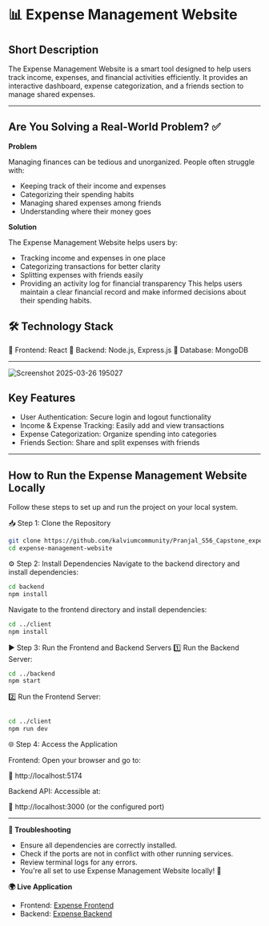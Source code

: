 # 📊 Expense Management Website

## Short Description

The Expense Management Website is a smart tool designed to help users track income, expenses, and financial activities efficiently. It provides an interactive dashboard, expense categorization, and a friends section to manage shared expenses.

---
## Are You Solving a Real-World Problem? ✅

**Problem**

Managing finances can be tedious and unorganized. People often struggle with:

- Keeping track of their income and expenses
- Categorizing their spending habits
- Managing shared expenses among friends
- Understanding where their money goes

**Solution**

The Expense Management Website helps users by:

-  Tracking income and expenses in one place
-  Categorizing transactions for better clarity
-  Splitting expenses with friends easily
-  Providing an activity log for financial transparency
This helps users maintain a clear financial record and make informed decisions about their spending habits.

## 🛠️ Technology Stack

🔹 Frontend: React
🔹 Backend: Node.js, Express.js
🔹 Database: MongoDB

---

![Screenshot 2025-03-26 195027](https://github.com/user-attachments/assets/861b68cc-e982-425d-896c-342c1b5afcb2)


## Key Features

-  User Authentication: Secure login and logout functionality
-  Income & Expense Tracking: Easily add and view transactions
-  Expense Categorization: Organize spending into categories
-  Friends Section: Share and split expenses with friends

--- 

##  How to Run the Expense Management Website Locally
Follow these steps to set up and run the project on your local system.

📥 Step 1: Clone the Repository
```sh
git clone https://github.com/kalviumcommunity/Pranjal_S56_Capstone_expense_management.git
cd expense-management-website
```

⚙ Step 2: Install Dependencies
Navigate to the backend directory and install dependencies:

```sh
cd backend
npm install
```
Navigate to the frontend directory and install dependencies:
```sh
cd ../client
npm install
```
▶ Step 3: Run the Frontend and Backend Servers
1️⃣ Run the Backend Server:

```sh
cd ../backend
npm start
```
2️⃣ Run the Frontend Server:

```sh

cd ../client
npm run dev
```
🌐 Step 4: Access the Application

Frontend: Open your browser and go to:

🔗 http://localhost:5174

Backend API: Accessible at:

🔗 http://localhost:3000 (or the configured port)

---

**🐞 Troubleshooting**
- Ensure all dependencies are correctly installed.
- Check if the ports are not in conflict with other running services.
- Review terminal logs for any errors.
- You're all set to use Expense Management Website locally! 🚀

**🌍 Live Application**

- Frontend: [Expense Frontend](https://ifinance.netlify.app/)  
- Backend: [Expense Backend](https://pranjal-s56-capstone-expense-management-2.onrender.com/)


